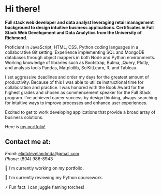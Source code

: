 <!-- # MBA | Data Scientist | Strategist | Researcher | Leader | Problem Solver | Lifelong Learner -->
<!-- ![Job Search Image](job-search.jpg) -->
# Hi there!

**Full stack web developer and data analyst leveraging retail management background to design intuitive business applications. Certificates in Full Stack Web Development and Data Analytics from the University of Richmond.** 

Proficient in JavaScript, HTML, CSS, Python coding languages in a collaborative Git setting. Experience implementing SQL and MongoDB databases through object mappers in both Node and Python environments. Working knowledge of libraries such as Bootstrap, Bulma, jQuery, Plotly, and analysis tools Pandas, Matplotlib, SciKitLearn, R, and Tableau.

I set aggressive deadlines and order my days for the greatest amount of productivity. Because of this I was able to utilize instructional time for collaboration and practice. I was honored with the Book Award for the highest grades and chosen as commencement speaker for the Full Stack program. I’ve achieved career success by design thinking, always searching for intuitive ways to improve processes and enhance user experiences.    

Excited to get to work developing applications that provide a broad array of business solutions.


Here is [my portfolio!](https://eclevela-1234.github.io/folio-3-point-0/)

## Contact me at:

*Email:* eliotclevelandmda@gmail.com\
*Phone:* (804) 986-8943



🔭 I’m currently working on my portfolio.

🌱 I’m currently reviewing my Python coursework. 

⚡ Fun fact: I can juggle flaming torches!





<!--
**eclevela-1234/eclevela-1234** is a ✨ _special_ ✨ repository because its `README.md` (this file) appears on your GitHub profile.

Here are some ideas to get you started:


- 
- 👯 I’m looking to collaborate on ...
- 🤔 I’m looking for help with ...
- 💬 Ask me about ...
- 📫 How to reach me: ...
- 😄 Pronouns: ...
- 
-->
